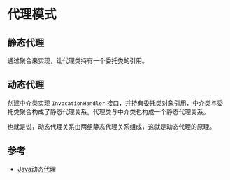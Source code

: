 # 代理模式

## 静态代理

通过聚合来实现，让代理类持有一个委托类的引用。

## 动态代理

创建中介类实现 `InvocationHandler` 接口，并持有委托类对象引用，中介类与委托类聚合构成了静态代理关系。代理类与中介类也构成一个静态代理关系。

也就是说，动态代理关系由两组静态代理关系组成，这就是动态代理的原理。

## 参考

 - [Java动态代理](https://juejin.im/post/5ad3e6b36fb9a028ba1fee6a)